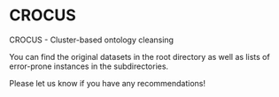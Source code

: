 CROCUS
======

CROCUS - Cluster-based ontology cleansing

You can find the original datasets in the root directory as well as lists of error-prone instances in the subdirectories. 

Please let us know if you have any recommendations!

